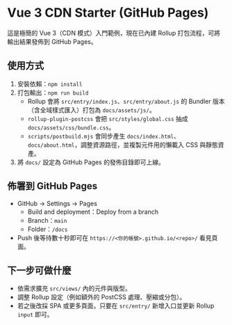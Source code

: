 # Vue 3 CDN Starter (GitHub Pages)

這是極簡的 Vue 3（CDN 模式）入門範例，現在已內建 Rollup 打包流程，可將輸出結果發佈到 GitHub Pages。

## 使用方式

1. 安裝依賴：`npm install`
2. 打包輸出：`npm run build`
   - Rollup 會將 `src/entry/index.js`、`src/entry/about.js` 的 Bundler 版本（含全域樣式匯入）打包為 `docs/assets/js/`。
   - `rollup-plugin-postcss` 會把 `src/styles/global.css` 抽成 `docs/assets/css/bundle.css`。
   - `scripts/postbuild.mjs` 會同步產生 `docs/index.html`、`docs/about.html`，調整資源路徑，並複製元件用的懶載入 CSS 與靜態資產。
3. 將 `docs/` 設定為 GitHub Pages 的發佈目錄即可上線。

## 佈署到 GitHub Pages
- GitHub → Settings → Pages
  - Build and deployment：Deploy from a branch
  - Branch：`main`
  - Folder：`/docs`
- Push 後等待數十秒即可在 `https://<你的帳號>.github.io/<repo>/` 看見頁面。

## 下一步可做什麼
- 依需求擴充 `src/views/` 內的元件與版型。
- 調整 Rollup 設定（例如額外的 PostCSS 處理、壓縮或分包）。
- 若之後改採 SPA 或更多頁面，只要在 `src/entry/` 新增入口並更新 Rollup `input` 即可。
